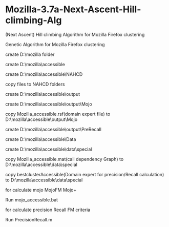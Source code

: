 # Mozilla-3.7a-Next-Ascent-Hill-climbing-Alg
(Next Ascent) Hill climbing Algorithm for Mozilla Firefox clustering


Genetic Algorithm for Mozilla Firefox clustering

create D:\mozilla folder

create D:\mozilla\accessible

create D:\mozilla\accessible\NAHCD

copy files to NAHCD folders

create D:\mozilla\accessible\output

create D:\mozilla\accessible\output\Mojo

copy Mozilla_accessible.rsf(domain expert file) to D:\mozilla\accessible\output\Mojo

create D:\mozilla\accessible\output\PreRecall

create D:\mozilla\accessible\Data

create D:\mozilla\accessible\data\special

copy Mozilla_accessible.mat(call dependency Graph) to D:\mozilla\accessible\data\special

copy bestclusterAccessible(Domain expert for precision/Recall calculation) to D:\mozilla\accessible\data\special

for calculate mojo MojoFM Mojo+

Run mojo_accessible.bat

for calculate precision Recall FM criteria

Run PrecisionRecall.m
